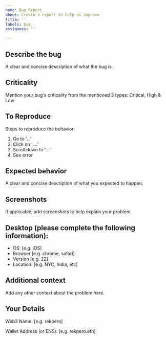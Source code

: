 ```yaml
---
name: Bug Report
about: Create a report to help us improve
title: ''
labels: bug
assignees: ''

---
```


## Describe the bug
A clear and concise description of what the bug is.

## Criticality
Mention your bug's criticality from the mentioned 3 types: Critical, High & Low

## To Reproduce
Steps to reproduce the behavior:
1. Go to '...'
2. Click on '....'
3. Scroll down to '....'
4. See error

## Expected behavior
A clear and concise description of what you expected to happen.

## Screenshots
If applicable, add screenshots to help explain your problem.

## Desktop (please complete the following information):
 - OS: [e.g. iOS]
 - Browser [e.g. chrome, safari]
 - Version [e.g. 22]
 - Location: [e.g. NYC, India, etc] 

## Additional context
Add any other context about the problem here.

## Your Details

Web3 Name: [e.g. rekpero]

Wallet Address (or ENS): [e.g. rekpero.eth]
